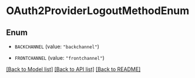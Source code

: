 # OAuth2ProviderLogoutMethodEnum

## Enum


* `BACKCHANNEL` (value: `"backchannel"`)

* `FRONTCHANNEL` (value: `"frontchannel"`)


[[Back to Model list]](../README.md#documentation-for-models) [[Back to API list]](../README.md#documentation-for-api-endpoints) [[Back to README]](../README.md)


